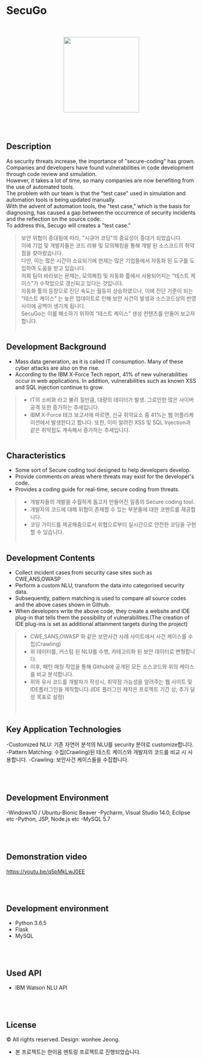 # SecuGo



<p align="center">
<br><br>
<img width =200 src = "https://user-images.githubusercontent.com/28107452/49039284-b37d7480-f202-11e8-81b6-f041ebd3351a.png">
</p>
<br><br>


Description
---------------

As security threats increase, the importance of "secure-coding" has grown. <br>
Companies and developers have found vulnerabilities in code development through code review and simulation. <br>
However, it takes a lot of time, so many companies are now benefiting from the use of automated tools. <br>
The problem with our team is that the "test case" used in simulation and automation tools is being updated manually.<br>
With the advent of automation tools, the "test case," which is the basis for diagnosing, has caused a gap between the occurrence of security incidents and the reflection on the source code. <br>
To address this, Secugo will creates a "test case."
<br>
>보안 위협이 증대됨에 따라, "시큐어 코딩"의 중요성이 중대가 되었습니다. <br>
이에 기업 및 개발자들은 코드 리뷰 및 모의해킹을 통해 개발 된 소스코드의 취약점을 찾아왔습니다.<br>
다만, 이는 많은 시간이 소요되기에 현재는 많은 기업들에서 자동화 된 도구를 도입하여 도움을 받고 있습니다. <br>
 저희 팀이 바라보는 문제는, 모의해킹 및 자동화 툴에서 사용되어지는 “테스트 케이스”가 수작업으로 갱신되고 있다는 것입니다. <br>
 자동화 툴의 등장으로 진단 속도는 월등히 상승하였으나, 이에 진단 기준이 되는 “테스트 케이스” 는 늦은 업데이트로 인해 보안 사건의 발생과 소스코드상의 반영 사이에 공백이 생기게 됩니다. <br>
 SecuGo는 이를 해소하기 위하여 “테스트 케이스” 생성 컨텐츠를 만들어 보고자 합니다.
<br><br>

Development Background
-----------------------
- Mass data generation, as it is called IT consumption. Many of these cyber attacks are also on the rise.
- According to the IBM X-Force Tech report, 41% of new vulnerabilities occur in web applications. In addition, vulnerabilities such as known XSS and SQL injection continue to grow.
>-  IT의 소비화 라고 불려 질만큼, 대량의 데이터가 발생. 그로인한 많은 사이버 공격 또한 증가하는 추세입니다.
>-  IBM X-Force 테크 보고서에 따르면, 신규 취약요소 중 41%는 웹 어플리케이션에서 발생한다고 합니다. 또한, 이미 알려진 XSS 및 SQL Injection과 같은 취약점도 계속해서 증가하는 추세입니다.
<br><br>


Characteristics
---------------
- Some sort of Secure coding tool designed to help developers develop.
- Provide comments on areas where threats may exist for the developer's code.
- Provides a coding guide for real-time, secure coding from threats.
>- 개발자들의 개발을 수월하게 돕고자 만들어진 일종의 Secure coding tool.
>- 개발자의 코드에 대해 위협이 존재할 수 있는 부분들에 대한 코멘트를 제공합니다.
>- 코딩 가이드를 제공해줌으로서 위협으로부터 실시간으로 안전한 코딩을 구현할 수 있습니다.
<br><br>


Development Contents
----------------------

- Collect incident cases from security case sites such as CWE,ANS,OWASP
- Perform a custom NLU, transform the data into categorised security data.
- Subsequently, pattern matching is used to compare all source codes and the above cases shown in Github.
- When developers write the above code, they create a website and IDE plug-in that tells them the possibility of vulnerabilities.(The creation of IDE plug-ins is set as additional attainment targets during the project)

>-  CWE,SANS,OWASP 와 같은 보안사건 사례 사이트에서 사건 케이스를 수집(Crawling)<br>
>-  위 데이터를, 커스텀 된 NLU를 수행, 카테고리화 된 보안 데이터로 변형합니다.<br>
>-  이후, 패턴 매칭 작업을 통해 Github에 공개된 모든 소스코드와 위의 케이스를 비교 분석합니다.<br>
>-  위와 유사 코드를 개발자가 작성시, 취약점 가능성을 알려주는 웹 사이트 및 IDE플러그인을 제작합니다.(IDE 플러그인 제작은 프로젝트 기간 상, 추가 달성 목표로 설정)<br>
<br><br>

Key Application Technologies
-----------------------------

-Customized NLU: 기존 자연어 분석의 NLU를 security 분야로 customize합니다.
-Pattern Matching: 수집(Crawling)된 테스트 케이스와 개발자의 코드를 비교 시 사용합니다.
-Crawling: 보안사건 케이스들을 수집합니다.

<br><br>
Development Environment
------------------------
-Windows10 / Ubuntu-Bionic Beaver
-Pycharm, Visual Studio 14.0, Eclipse etc
-Python, JSP, Node.js etc
-MySQL 5.7

<br><br>
Demonstration video
--------------
https://youtu.be/q5pMkLwJ0EE



<br><br>

Development environment
------------------------
+ Python 3.6.5
+ Flask
+ MySQL

<br><br>

Used API
----------------
+ IBM Watson NLU API

<br><br>

License
--------------
© All rights reserved. Design: wonhee Jeong.
* 본 프로젝트는 한이음 멘토링 프로젝트로 진행되었습니다.
